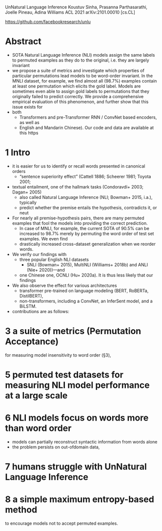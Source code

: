 UnNatural Language Inference
Koustuv Sinha, Prasanna Parthasarathi, Joelle Pineau, Adina Williams
ACL 2021 arXiv:2101.00010 [cs.CL]

https://github.com/facebookresearch/unlu

# Abstract

* SOTA Natural Language Inference (NLI) models assign the same labels to
  permuted examples as they do to the original, i.e. they are largely invariant
* we propose a suite of metrics and investigate which properties of particular
  permutations lead models to be word-order invariant. In the MNLI dataset, for
  example, we find almost all (98.7%) examples contain at least one permutation
  which elicits the gold label. Models are sometimes even able to assign gold
  labels to permutations that they originally failed to predict correctly. We
  provide a comprehensive empirical evaluation of this phenomenon, and further
  show that this issue exists for
* both
  * Transformers and pre-Transformer RNN / ConvNet based encoders, as well as
  * English and Mandarin Chinese). Our code and data are available at this https

# 1 Intro

* it is easier for us to identify or recall words presented in canonical orders
  * “sentence superiority effect” (Cattell 1886; Scheerer 1981; Toyota 2001;
* textual entailment, one of the hallmark tasks (Condoravdi+ 2003; Dagan+ 2005)
  * also called Natural Language Inference (NLI; Bowman+  2015, i.a.), typically
  * predict whether the premise entails the hypothesis, contradicts it, or neut
* For nearly all premise-hypothesis pairs, there are many permuted examples that
  fool the models into providing the correct prediction.
  * In case of MNLI, for example, the current SOTA of 90.5% can be increased to
    98.7% merely by permuting the word order of test set examples. We even find
  * drastically increased cross-dataset generalization when we reorder words.
* We verify our findings with
  * three popular English NLI datasets
    * SNLI (Bowman+ 2015), MultiNLI (Williams+ 2018b) and ANLI (Nie+ 2020))—and
  * one Chinese one, OCNLI (Hu+ 2020a). It is thus less likely that our findings
* We also observe the effect for various architectures
  * transformer pre-trained on language modeling (BERT, RoBERTa, DistilBERT),
  * non-transformers, including a ConvNet, an InferSent model, and a BiLSTM.
* contributions are as follows:

# 3 a suite of metrics (Permutation Acceptance)
for measuring model insensitivity to word order (§3),

# 5 permuted test datasets for measuring NLI model performance at a large scale

# 6 NLI models focus on words more than word order

* models can partially reconstruct syntactic information from words alone
* the problem persists on out-ofdomain data,

# 7 humans struggle with UnNatural Language Inference

# 8 a simple maximum entropy-based method
to encourage models not to accept permuted examples.
